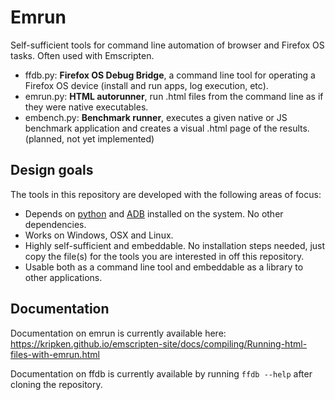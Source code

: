 Emrun
=====

Self-sufficient tools for command line automation of browser and Firefox OS tasks. Often used with Emscripten.

 - ffdb.py: **Firefox OS Debug Bridge**, a command line tool for operating a Firefox OS device (install and run apps, log execution, etc).
 - emrun.py: **HTML autorunner**, run .html files from the command line as if they were native executables.
 - embench.py: **Benchmark runner**, executes a given native or JS benchmark application and creates a visual .html page of the results. (planned, not yet implemented)

Design goals
------------
The tools in this repository are developed with the following areas of focus:
 - Depends on [python](https://www.python.org) and [ADB](http://developer.android.com/tools/help/adb.html) installed on the system. No other dependencies.
 - Works on Windows, OSX and Linux.
 - Highly self-sufficient and embeddable. No installation steps needed, just copy the file(s) for the tools you are interested in off this repository.
 - Usable both as a command line tool and embeddable as a library to other applications.

Documentation
-------------

Documentation on emrun is currently available here: https://kripken.github.io/emscripten-site/docs/compiling/Running-html-files-with-emrun.html

Documentation on ffdb is currently available by running `ffdb --help` after cloning the repository.
